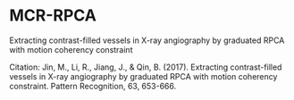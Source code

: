 # MCR-RPCA
 Extracting contrast-filled vessels in X-ray angiography by graduated RPCA with motion coherency constraint
 
 Citation: Jin, M., Li, R., Jiang, J., & Qin, B. (2017). Extracting contrast-filled vessels in X-ray angiography by graduated RPCA with motion coherency constraint. Pattern Recognition, 63, 653-666.
 
